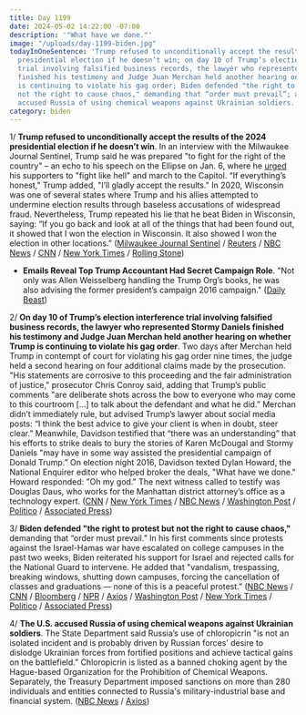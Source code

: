 ```yaml
---
title: Day 1199
date: 2024-05-02 14:22:00 -07:00
description: '"What have we done."'
image: "/uploads/day-1199-biden.jpg"
todayInOneSentence: 'Trump refused to unconditionally accept the results of the 2024
  presidential election if he doesn’t win; on day 10 of Trump’s election interference
  trial involving falsified business records, the lawyer who represented Stormy Daniels
  finished his testimony and Judge Juan Merchan held another hearing on whether Trump
  is continuing to violate his gag order; Biden defended "the right to protest but
  not the right to cause chaos," demanding that “order must prevail”; and the U.S.
  accused Russia of using chemical weapons against Ukrainian soldiers. '
category: biden
---
```


1/ **Trump refused to unconditionally accept the results of the 2024 presidential election if he doesn’t win**. In an interview with the Milwaukee Journal Sentinel, Trump said he was prepared "to fight for the right of the country" – an echo to his speech on the Ellipse on Jan. 6, where he [urged](https://whatthefuckjusthappenedtoday.com/2021/01/12/day-1454/#1-trump-refused-to-take-responsibili) his supporters to "fight like hell" and march to the Capitol. “If everything’s honest," Trump added, "I’ll gladly accept the results." In 2020, Wisconsin was one of several states where Trump and his allies attempted to undermine election results through baseless accusations of widespread fraud. Nevertheless, Trump repeated his lie that he beat Biden in Wisconsin, saying: “If you go back and look at all of the things that had been found out, it showed that I won the election in Wisconsin. It also showed I won the election in other locations.” ([Milwaukee Journal Sentinel](https://www.jsonline.com/story/news/politics/elections/2024/05/02/trump-doesnt-commit-to-accepting-wisconsin-election-results/73520131007/) / [Reuters](https://www.reuters.com/world/us/trump-warns-he-may-not-accept-wisconsin-election-results-2024-05-02/) / [NBC News](https://www.nbcnews.com/politics/2024-election/trump-wont-commit-accepting-presidential-election-results-rcna150354) / [CNN](https://www.cnn.com/2024/05/02/politics/donald-trump-accept-2024-election-results/index.html) / [New York Times](https://www.nytimes.com/live/2024/05/02/us/biden-trump-campaign) / [Rolling Stone](https://www.rollingstone.com/politics/politics-news/trump-refuses-commit-accepting-2024-election-results-1235013997/))

* **Emails Reveal Top Trump Accountant Had Secret Campaign Role**. "Not only was Allen Weisselberg handling the Trump Org’s books, he was also advising the former president’s campaign 2016 campaign." ([Daily Beast](https://www.thedailybeast.com/emails-reveal-top-trump-accountant-allen-weisselberg-had-secret-campaign-role))

2/ **On day 10 of Trump’s election interference trial involving falsified business records, the lawyer who represented Stormy Daniels finished his testimony and Judge Juan Merchan held another hearing on whether Trump is continuing to violate his gag order**. Two days after Merchan held Trump in contempt of court for violating his gag order nine times, the judge held a second hearing on four additional claims made by the prosecution. "His statements are corrosive to this proceeding and the fair administration of justice," prosecutor Chris Conroy said, adding that Trump’s public comments "are deliberate shots across the bow to everyone who may come to this courtroom [...] to talk about the defendant and what he did.” Merchan didn’t immediately rule, but advised Trump’s lawyer about social media posts: “I think the best advice to give your client is when in doubt, steer clear.” Meanwhile, Davidson testified that “there was an understanding” that his efforts to strike deals to bury the stories of Karen McDougal and Stormy Daniels "may have in some way assisted the presidential campaign of Donald Trump.” On election night 2016, Davidson texted Dylan Howard, the National Enquirer editor who helped broker the deals, "What have we done." Howard responded: "Oh my god." The next witness called to testify was Douglas Daus, who works for the Manhattan district attorney’s office as a technology expert. ([CNN](https://www.cnn.com/politics/live-news/trump-hush-money-trial-05-02-24/index.html?tab=Catch+Up) / [New York Times](https://www.nytimes.com/live/2024/05/02/nyregion/trump-hush-money-trial) / [NBC News](https://www.nbcnews.com/politics/donald-trump/live-blog/trump-trial-hush-money-case-live-updates-rcna149907) / [Washington Post](https://www.washingtonpost.com/politics/2024/05/02/trump-hush-money-trial-live-updates-gag-order/) / [Politico](https://www.politico.com/live-updates/2024/05/02/trump-hush-money-criminal-trial/clearly-willful-00155673) / [Associated Press](https://apnews.com/live/trump-trial-updates-day-10))

3/ **Biden defended "the right to protest but not the right to cause chaos,"** demanding that “order must prevail.” In his first comments since protests against the Israel-Hamas war have escalated on college campuses in the past two weeks, Biden reiterated his support for Israel and rejected calls for the National Guard to intervene. He added that "vandalism, trespassing, breaking windows, shutting down campuses, forcing the cancellation of classes and graduations — none of this is a peaceful protest.” ([NBC News](https://www.nbcnews.com/politics/white-house/biden-condemns-campus-violence-order-must-prevail-rcna150411) / [CNN](https://www.cnn.com/2024/05/02/politics/biden-says-his-support-for-israel-remains-unwavering-amid-college-protests/index.html) / [Bloomberg](https://www.bloomberg.com/news/articles/2024-05-02/biden-warns-against-violence-in-student-protests-over-gaza?srnd=homepage-americas&sref=MIBMEEoj) / [NPR](https://www.npr.org/2024/05/02/1248669695/biden-remarks-white-house-live) / [Axios](https://www.axios.com/2024/05/02/biden-college-campus-protests-2024) / [Washington Post](https://www.washingtonpost.com/nation/2024/05/02/university-protests-columbia-ucla-live-news/) / [New York Times](https://www.nytimes.com/live/2024/05/02/us/ucla-protests-college-campus) / [Politico](https://www.politico.com/news/2024/05/02/biden-condemns-campus-protest-culture-no-right-to-cause-chaos-00155710) / [Associated Press](https://apnews.com/article/biden-silence-college-protests-police-gaza-israel-d5f3092671951c3bc2968b8751c93ba6))

4/ **The U.S. accused Russia of using chemical weapons against Ukrainian soldiers**. The State Department said Russia’s use of chloropicrin "is not an isolated incident and is probably driven by Russian forces’ desire to dislodge Ukrainian forces from fortified positions and achieve tactical gains on the battlefield.” Chloropicrin is listed as a banned choking agent by the Hague-based Organization for the Prohibition of Chemical Weapons. Separately, the Treasury Department imposed sanctions on more than 280 individuals and entities connected to Russia's military-industrial base and financial system. ([NBC News](https://www.nbcnews.com/news/world/russia-chemical-weapons-ban-ukraine-sanctions-china-rcna150342) / [Axios](https://www.axios.com/2024/05/02/russia-chemical-weapons-ukraine-us))
